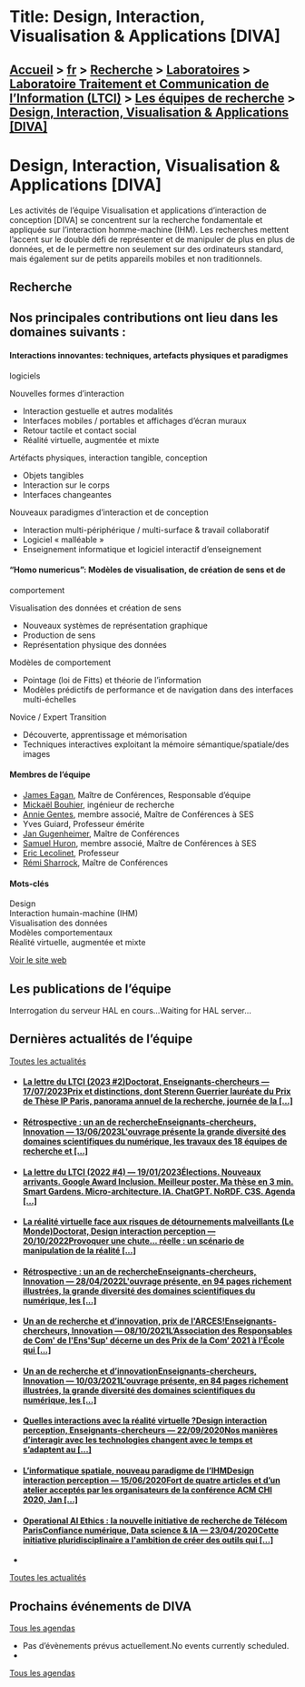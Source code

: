 # Title: Design, Interaction, Visualisation & Applications [DIVA]

## [Accueil](https://www.telecom-paris.fr "https://www.telecom-paris.fr") > [fr](https://www.telecom-paris.fr/fr "fr") > [Recherche](https://www.telecom-paris.fr/fr/recherche "Recherche") > [Laboratoires](https://www.telecom-paris.fr/fr/recherche/labos "Laboratoires") > [Laboratoire Traitement et Communication de l’Information (LTCI)](https://www.telecom-paris.fr/fr/recherche/labos/traitement-information-ltci "Laboratoire Traitement et Communication de l’Information \(LTCI\)") > [Les équipes de recherche](https://www.telecom-paris.fr/fr/recherche/labos/traitement-information-ltci/equipes "Les équipes de recherche") > [Design, Interaction, Visualisation & Applications [DIVA]](https://www.telecom-paris.fr/fr/recherche/labos/traitement-information-ltci/equipes/design-interaction-visualisation-applications)

[](https://www.telecom-paris.fr/fr/accueil)

# Design, Interaction, Visualisation & Applications [DIVA]

Les activités de l’équipe Visualisation et applications d’interaction de
conception [DIVA] se concentrent sur la recherche fondamentale et appliquée
sur l’interaction homme-machine (IHM). Les recherches mettent l’accent sur le
double défi de représenter et de manipuler de plus en plus de données, et de
le permettre non seulement sur des ordinateurs standard, mais également sur de
petits appareils mobiles et non traditionnels.

## Recherche

## Nos principales contributions ont lieu dans les domaines suivants :

#### Interactions innovantes: techniques, artefacts physiques et paradigmes
logiciels

  
Nouvelles formes d’interaction

  * Interaction gestuelle et autres modalités
  * Interfaces mobiles / portables et affichages d’écran muraux
  * Retour tactile et contact social
  * Réalité virtuelle, augmentée et mixte

Artéfacts physiques, interaction tangible, conception

  * Objets tangibles
  * Interaction sur le corps
  * Interfaces changeantes

Nouveaux paradigmes d’interaction et de conception

  * Interaction multi-périphérique / multi-surface & travail collaboratif
  * Logiciel « malléable »
  * Enseignement informatique et logiciel interactif d’enseignement

#### “Homo numericus”: Modèles de visualisation, de création de sens et de
comportement

  
Visualisation des données et création de sens

  * Nouveaux systèmes de représentation graphique
  * Production de sens
  * Représentation physique des données

Modèles de comportement

  * Pointage (loi de Fitts) et théorie de l’information
  * Modèles prédictifs de performance et de navigation dans des interfaces multi-échelles

Novice / Expert Transition

  * Découverte, apprentissage et mémorisation
  * Techniques interactives exploitant la mémoire sémantique/spatiale/des images

#### Membres de l’équipe

  * [James Eagan](https://www.telecom-paris.fr/james-eagan), Maître de Conférences, Responsable d’équipe
  * [Mickaël Bouhier](https://www.telecom-paris.fr/visieres-medicales-imprimees-3d-materiel-fablab), ingénieur de recherche
  * [Annie Gentes](https://www.telecom-paris.fr/annie-gentes), membre associé, Maître de Conférences à SES
  * Yves Guiard, Professeur émérite
  * [Jan Gugenheimer](https://www.telecom-paris.fr/jan-gugenheimer?l=fr), Maître de Conférences
  * [Samuel Huron](https://www.telecom-paris.fr/samuel-huron), membre associé, Maître de Conférences à SES
  * [Eric Lecolinet](https://www.telecom-paris.fr/eric-lecolinet), Professeur
  * [Rémi Sharrock](https://remisharrock.github.io/), Maître de Conférences

#### Mots-clés

Design  
Interaction humain-machine (IHM)  
Visualisation des données  
Modèles comportementaux  
Réalité virtuelle, augmentée et mixte

[Voir le site web](https://diva.telecom-paristech.fr/ "Voir le site web")

## Les publications de l’équipe

Interrogation du serveur HAL en cours...Waiting for HAL server...

## Dernières actualités de l’équipe

[Toutes les actualités](https://www.telecom-paris.fr/news/newsroom "Toutes les
actualités")

  * #### [La lettre du LTCI (2023 #2)Doctorat, Enseignants-chercheurs — 17/07/2023Prix et distinctions, dont Sterenn Guerrier lauréate du Prix de Thèse IP Paris, panorama annuel de la recherche, journée de la [...]](https://www.telecom-paris.fr/?mailpoet_router&endpoint=view_in_browser&action=view&data=WzI4NywiZTU2NzI1MjVlM2Y1IiwwLDAsMCwxXQ "La lettre du LTCI \(2023 #2\)")
  * #### [Rétrospective : un an de rechercheEnseignants-chercheurs, Innovation — 13/06/2023L'ouvrage présente la grande diversité des domaines scientifiques du numérique, les travaux des 18 équipes de recherche et [...]](https://www.telecom-paris.fr/retrospective-recherche-2022 "Rétrospective : un an de recherche")
  * #### [La lettre du LTCI (2022 #4) — 19/01/2023Élections. Nouveaux arrivants. Google Award Inclusion. Meilleur poster. Ma thèse en 3 min. Smart Gardens. Micro-architecture. IA. ChatGPT. NoRDF. C3S. Agenda [...]](https://www.telecom-paris.fr/?mailpoet_router&endpoint=view_in_browser&action=view&data=WzI2OSwiMGMwZTliMWZlMzdiIiwwLDAsMCwxXQ "La lettre du LTCI \(2022 #4\)")
  * #### [La réalité virtuelle face aux risques de détournements malveillants (Le Monde)Doctorat, Design interaction perception — 20/10/2022Provoquer une chute... réelle : un scénario de manipulation de la réalité [...]](https://www.telecom-paris.fr/realite-virtuelle-risque-detournement-malveillant-lemonde "La réalité virtuelle face aux risques de détournements malveillants \(Le Monde\)")
  * #### [Rétrospective : un an de rechercheEnseignants-chercheurs, Innovation — 28/04/2022L'ouvrage présente, en 94 pages richement illustrées, la grande diversité des domaines scientifiques du numérique, les [...]](https://www.telecom-paris.fr/retrospective-recherche-2021 "Rétrospective : un an de recherche")
  * #### [Un an de recherche et d’innovation, prix de l'ARCES!Enseignants-chercheurs, Innovation — 08/10/2021L’Association des Responsables de Com' de l'Ens'Sup' décerne un des Prix de la Com’ 2021 à l'École qui [...]](https://www.telecom-paris.fr/un-an-recherche-innovation-prix-arces "Un an de recherche et d’innovation, prix de l'ARCES!")
  * #### [Un an de recherche et d’innovationEnseignants-chercheurs, Innovation — 10/03/2021L'ouvrage présente, en 84 pages richement illustrées, la grande diversité des domaines scientifiques du numérique, les [...]](https://www.telecom-paris.fr/un-an-recherche-innovation-prix-arces "Un an de recherche et d’innovation")
  * #### [Quelles interactions avec la réalité virtuelle ?Design interaction perception, Enseignants-chercheurs — 22/09/2020Nos manières d’interagir avec les technologies changent avec le temps et s’adaptent au [...]](https://www.telecom-paris.fr/interactions-realite-virtuelle "Quelles interactions avec la réalité virtuelle ?")
  * #### [L’informatique spatiale, nouveau paradigme de l’IHMDesign interaction perception — 15/06/2020Fort de quatre articles et d’un atelier acceptés par les organisateurs de la conférence ACM CHI 2020, Jan [...]](https://www.telecom-paris.fr/informatique-spatiale-nouveau-paradigme-interaction-humain-machine "L’informatique spatiale, nouveau paradigme de l’IHM")
  * #### [Operational AI Ethics : la nouvelle initiative de recherche de Télécom ParisConfiance numérique, Data science & IA — 23/04/2020Cette initiative pluridisciplinaire a l'ambition de créer des outils qui [...]](https://www.telecom-paris.fr/lancement-initiative-operational-ai-ethics "Operational AI Ethics : la nouvelle initiative de recherche de Télécom Paris")
  * 

[Toutes les actualités](https://www.telecom-paris.fr/news/newsroom "Toutes les
actualités")

## Prochains événements de DIVA

[Tous les agendas](https://www.telecom-paris.fr/news/agenda "Tous les
agendas")

  * Pas d’évènements prévus actuellement.No events currently scheduled.
  * 

[Tous les agendas](https://www.telecom-paris.fr/news/agenda "Tous les
agendas")

